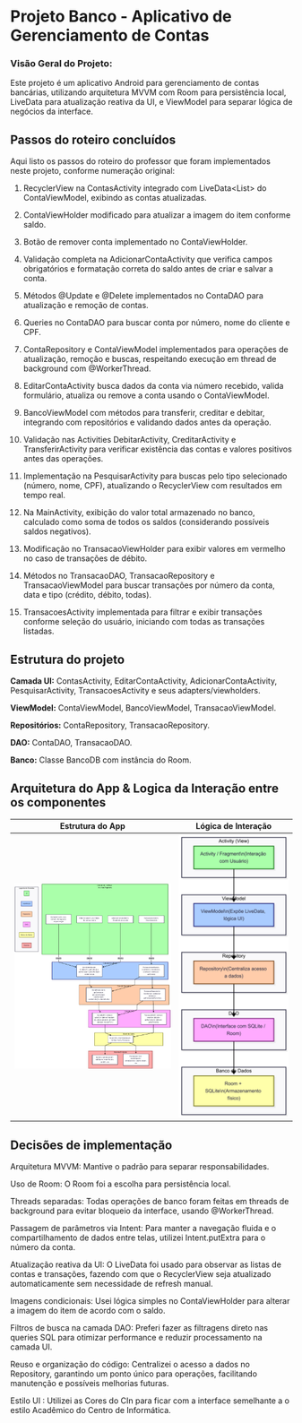 # Projeto Banco - Aplicativo de Gerenciamento de Contas

### Visão Geral do Projeto:

Este projeto é um aplicativo Android para gerenciamento de contas bancárias, utilizando arquitetura MVVM com Room para persistência local, LiveData para atualização reativa da UI, e ViewModel para separar lógica de negócios da interface.

## Passos do roteiro concluídos
Aqui listo os passos do roteiro do professor que foram implementados neste projeto, conforme numeração original:

1. RecyclerView na ContasActivity integrado com LiveData<List<Conta>> do ContaViewModel, exibindo as contas atualizadas.

2. ContaViewHolder modificado para atualizar a imagem do item conforme saldo.

3. Botão de remover conta implementado no ContaViewHolder.

4. Validação completa na AdicionarContaActivity que verifica campos obrigatórios e formatação correta do saldo antes de criar e salvar a conta.

5. Métodos @Update e @Delete implementados no ContaDAO para atualização e remoção de contas.

6. Queries no ContaDAO para buscar conta por número, nome do cliente e CPF.

7. ContaRepository e ContaViewModel implementados para operações de atualização, remoção e buscas, respeitando execução em thread de background com @WorkerThread.

8. EditarContaActivity busca dados da conta via número recebido, valida formulário, atualiza ou remove a conta usando o ContaViewModel.

9. BancoViewModel com métodos para transferir, creditar e debitar, integrando com repositórios e validando dados antes da operação.

10. Validação nas Activities DebitarActivity, CreditarActivity e TransferirActivity para verificar existência das contas e valores positivos antes das operações.

11. Implementação na PesquisarActivity para buscas pelo tipo selecionado (número, nome, CPF), atualizando o RecyclerView com resultados em tempo real.

12. Na MainActivity, exibição do valor total armazenado no banco, calculado como soma de todos os saldos (considerando possíveis saldos negativos).

13. Modificação no TransacaoViewHolder para exibir valores em vermelho no caso de transações de débito.

14. Métodos no TransacaoDAO, TransacaoRepository e TransacaoViewModel para buscar transações por número da conta, data e tipo (crédito, débito, todas).

15. TransacoesActivity implementada para filtrar e exibir transações conforme seleção do usuário, iniciando com todas as transações listadas.

## Estrutura do projeto
**Camada UI:** ContasActivity, EditarContaActivity, AdicionarContaActivity, PesquisarActivity, TransacoesActivity e seus adapters/viewholders.

**ViewModel:** ContaViewModel, BancoViewModel, TransacaoViewModel.

**Repositórios:** ContaRepository, TransacaoRepository.

**DAO:** ContaDAO, TransacaoDAO.

**Banco:** Classe BancoDB com instância do Room.

## Arquitetura do App & Logica da Interação entre os componentes

| Estrutura do App                                 | Lógica de Interação |
|--------------------------------------------------|---------------------|
| <img src="assets/appStructure.png" width="450"/> | <img src="assets/logical.png" width="300"/> |



## Decisões de implementação
Arquitetura MVVM: Mantive o padrão para separar responsabilidades.

Uso de Room: O Room foi a escolha para persistência local.

Threads separadas: Todas operações de banco foram feitas em threads de background para evitar bloqueio da interface, usando @WorkerThread.

Passagem de parâmetros via Intent: Para manter a navegação fluida e o compartilhamento de dados entre telas, utilizei Intent.putExtra para o número da conta.

Atualização reativa da UI: O LiveData foi usado para observar as listas de contas e transações, fazendo com que o RecyclerView seja atualizado automaticamente sem necessidade de refresh manual.

Imagens condicionais: Usei lógica simples no ContaViewHolder para alterar a imagem do item de acordo com o saldo.

Filtros de busca na camada DAO: Preferi fazer as filtragens direto nas queries SQL para otimizar performance e reduzir processamento na camada UI.

Reuso e organização do código: Centralizei o acesso a dados no Repository, garantindo um ponto único para operações, facilitando manutenção e possíveis melhorias futuras.

Estilo UI : Utilizei as Cores do CIn para ficar com a interface semelhante a o estilo Acadêmico do Centro de Informática.

